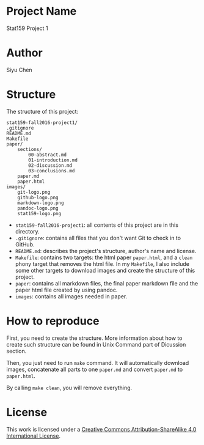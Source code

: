 # Project Name
Stat159 Project 1    

# Author
Siyu Chen

# Structure
The structure of this project:

	stat159-fall2016-project1/
    .gitignore
    README.md
    Makefile
    paper/
        sections/
            00-abstract.md
            01-introduction.md
            02-discussion.md
            03-conclusions.md
        paper.md
        paper.html
    images/
        git-logo.png
        github-logo.png
        markdown-logo.png
        pandoc-logo.png
        stat159-logo.png

* `stat159-fall2016-project1`: all contents of this project are in this directory.
* `.gitignore`: contains all files that you don't want Git to check in to GitHub. 
* `README.md`: describes the project's structure, author's name and license.
* `Makefile`: contains two targets: the html paper `paper.html`, and a `clean` phony target that removes the html file. In my `Makefile`, I also include some other targets to download images and create the structure of this project.
* `paper`: contains all markdown files, the final paper markdown file and the paper html file created by using pandoc.
* `images`: contains all images needed in paper.

# How to reproduce

First, you need to create the structure. More information about how to create such structure can be found in Unix Command part of Dicussion section.

Then, you just need to run `make` command. It will automatically download images, concatenate all parts to one `paper.md` and convert `paper.md` to `paper.html`.

By calling `make clean`, you will remove everything.

# License
This work is licensed under a [Creative Commons Attribution-ShareAlike 4.0 International License](https://creativecommons.org/licenses/by-sa/4.0/).